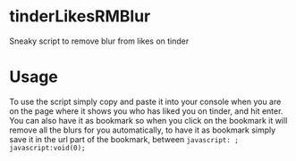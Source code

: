 # tinderLikesRMBlur
  Sneaky script to remove blur from likes on tinder
# Usage
  To use the script simply copy and paste it into your console when you are on the page where it shows you who has liked you on tinder,
    and hit enter.
  You can also have it as bookmark so when you click on the bookmark it will remove all the blurs for you automatically,
    to have it as bookmark simply save it in the url part of the bookmark,
    between ```javascript: ; javascript:void(0);```
